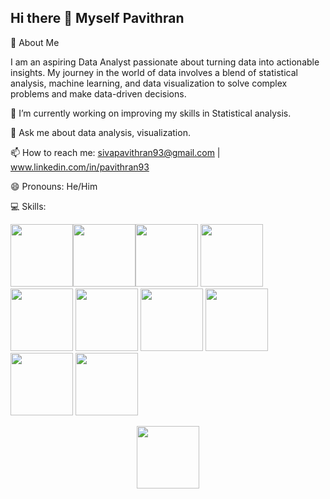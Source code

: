 ## Hi there 👋 Myself Pavithran

🌟 About Me

I am an aspiring Data Analyst passionate about turning data into actionable insights. My journey in the world of data involves a blend of statistical analysis, machine learning, and data visualization to solve complex problems and make data-driven decisions.


🔭 I’m currently working on improving my skills in Statistical analysis.

💬 Ask me about data analysis, visualization.

📫 How to reach me: sivapavithran93@gmail.com | www.linkedin.com/in/pavithran93

😄 Pronouns: He/Him


💻 Skills:



<img src="https://www.svgrepo.com/show/303251/mysql-logo.svg" width="100"><img src="https://camo.githubusercontent.com/4ff9a29eb3e9162f995053d237ea62eb0becdd860a31ba8bf3ba2bae222adef5/68747470733a2f2f63646e6c2e74626c7366742e636f6d2f73697465732f64656661756c742f66696c65732f70616765732f7461626c6561756c6f676f5f686967687265732e706e67" width="100"><img src="https://www.c5alliance.com/wp-content/uploads/2021/01/power-bi_logo.png" width="100">
<img src="https://www.logo.wine/a/logo/Python_(programming_language)/Python_(programming_language)-Logo.wine.svg" width="100">
<img src="https://upload.wikimedia.org/wikipedia/commons/thumb/3/31/NumPy_logo_2020.svg/1024px-NumPy_logo_2020.svg.png" width="100"/>
<img src="https://numfocus.org/wp-content/uploads/2016/07/pandas-logo-300.png" width="100"/>
<img src="https://camo.githubusercontent.com/3eed28e026e4e0220f99e2f4c8a517fcb3a30a1b944c528efc9533ff7840435f/68747470733a2f2f6d6174706c6f746c69622e6f72672f5f7374617469632f6c6f676f322e737667" width="100"/>
<img src="https://pyfi.com/cdn/shop/articles/seaborn.webp?v=1711983007&width=533" width="100"/>
<img src="https://camo.githubusercontent.com/ff51e61e3bc2c6e14b53e3bb80fa5eff54b756a1af9e90e06776196128703142/68747470733a2f2f696d672e736869656c64732e696f2f62616467652f537461746973746963616c5f416e616c797369732d3030393939393f7374796c653d666f722d7468652d6261646765266c6f676f3d73746174697374696373266c6f676f436f6c6f723d7768697465" width="100">
<img src="https://camo.githubusercontent.com/88216f00a86d5a33a30e6d6033ccaf6721472548eee37d42b84ef58b88a291ec/68747470733a2f2f696d672e736869656c64732e696f2f62616467652f4879706f7468657369735f54657374696e672d3030333336363f7374796c653d666f722d7468652d6261646765266c6f676f3d73746174697374696373266c6f676f436f6c6f723d7768697465" width="100"/>

<div id="header" align="center">
  <img src="https://media.giphy.com/media/M9gbBd9nbDrOTu1Mqx/giphy.gif" width="100"/>
</div>







